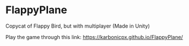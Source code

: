# FlappyPlane
Copycat of Flappy Bird, but with multiplayer (Made in Unity)

Play the game through this link: https://karbonicpx.github.io/FlappyPlane/
